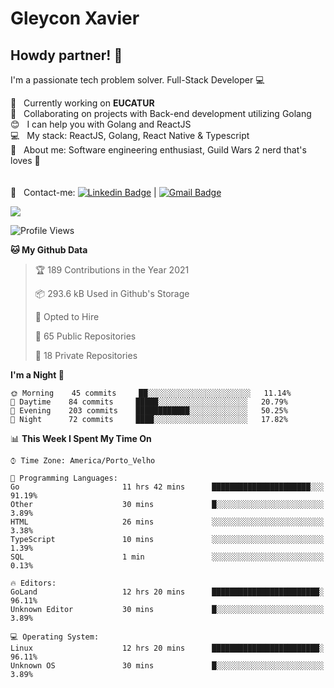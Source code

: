 # Gleycon Xavier

## Howdy partner! 👋

I'm a passionate tech problem solver.
Full-Stack Developer :computer:

 :rocket:  &nbsp; Currently working on **EUCATUR**
 <br/> :purple_heart: &nbsp; Collaborating on projects with Back-end development utilizing Golang
 <br/> :blush: &nbsp; I can help you with Golang and ReactJS
 <br/> :computer: &nbsp; My stack: ReactJS, Golang, React Native & Typescript
 <br/> 💬  &nbsp; About me: Software engineering enthusiast, Guild Wars 2 nerd that's loves :apple:
 <br/>
 <br/>
 <br/> :email: &nbsp; Contact-me: [![Linkedin Badge](https://img.shields.io/badge/-GleyconXavier-blue?style=flat-square&logo=Linkedin&logoColor=white&link=https://www.linkedin.com/in/gleyconxavier/)](https://www.linkedin.com/in/gleyconxavier/) 
| 
[![Gmail Badge](https://img.shields.io/badge/-gleyconxcarlos@gmail.com-c14438?style=flat-square&logo=Gmail&logoColor=white&link=mailto:gleyconxcarlos@gmail.com)](mailto:gleyconxcarlos@gmail.com)

![](https://komarev.com/ghpvc/?username=gleyconxavier)

<!--START_SECTION:waka-->
![Profile Views](http://img.shields.io/badge/Profile%20Views-0-blue)

**🐱 My Github Data** 

> 🏆 189 Contributions in the Year 2021
 > 
> 📦 293.6 kB Used in Github's Storage 
 > 
> 💼 Opted to Hire
 > 
> 📜 65 Public Repositories 
 > 
> 🔑 18 Private Repositories  
 > 
**I'm a Night 🦉** 

```text
🌞 Morning    45 commits     ██░░░░░░░░░░░░░░░░░░░░░░░   11.14% 
🌆 Daytime    84 commits     █████░░░░░░░░░░░░░░░░░░░░   20.79% 
🌃 Evening    203 commits    ████████████░░░░░░░░░░░░░   50.25% 
🌙 Night      72 commits     ████░░░░░░░░░░░░░░░░░░░░░   17.82%

```


📊 **This Week I Spent My Time On** 

```text
⌚︎ Time Zone: America/Porto_Velho

💬 Programming Languages: 
Go                       11 hrs 42 mins      ██████████████████████░░░   91.19% 
Other                    30 mins             █░░░░░░░░░░░░░░░░░░░░░░░░   3.89% 
HTML                     26 mins             ░░░░░░░░░░░░░░░░░░░░░░░░░   3.38% 
TypeScript               10 mins             ░░░░░░░░░░░░░░░░░░░░░░░░░   1.39% 
SQL                      1 min               ░░░░░░░░░░░░░░░░░░░░░░░░░   0.13%

🔥 Editors: 
GoLand                   12 hrs 20 mins      ████████████████████████░   96.11% 
Unknown Editor           30 mins             █░░░░░░░░░░░░░░░░░░░░░░░░   3.89%

💻 Operating System: 
Linux                    12 hrs 20 mins      ████████████████████████░   96.11% 
Unknown OS               30 mins             █░░░░░░░░░░░░░░░░░░░░░░░░   3.89%

```


<!--END_SECTION:waka-->
